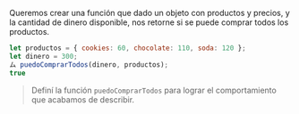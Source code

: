 Queremos crear una función que dado un objeto con productos y precios, y la cantidad de dinero disponible, nos retorne si se puede comprar todos los productos.

```javascript
let productos = { cookies: 60, chocolate: 110, soda: 120 };
let dinero = 300;
ム puedoComprarTodos(dinero, productos);
true
```

> Definí la función `puedoComprarTodos` para lograr el comportamiento que acabamos de describir.

